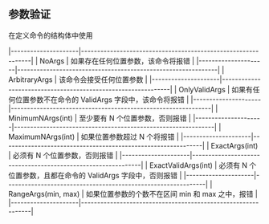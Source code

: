 ##  参数验证
在定义命令的结构体中使用

|---------------------|--------------------------------------------------------------|
| NoArgs              | 如果存在任何位置参数，该命令将报错                           |
|---------------------|--------------------------------------------------------------|
| ArbitraryArgs       | 该命令会接受任何位置参数                                     |
|---------------------|--------------------------------------------------------------|
| OnlyValidArgs       | 如果有任何位置参数不在命令的 ValidArgs 字段中，该命令将报错  |
|---------------------|--------------------------------------------------------------|
| MinimumNArgs(int)   | 至少要有 N 个位置参数，否则报错                              |
|---------------------|--------------------------------------------------------------|
| MaximumNArgs(int)   | 如果位置参数超过 N 个将报错                                  |
|---------------------|--------------------------------------------------------------|
| ExactArgs(int)      | 必须有 N 个位置参数，否则报错                                |
|---------------------|--------------------------------------------------------------|
| ExactValidArgs(int) | 必须有 N 个位置参数，且都在命令的 ValidArgs 字段中，否则报错 |
|---------------------|--------------------------------------------------------------|
| RangeArgs(min, max) | 如果位置参数的个数不在区间 min 和 max 之中，报错             |
|---------------------|--------------------------------------------------------------|


